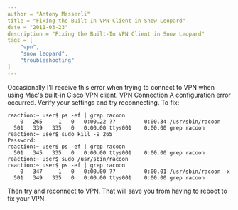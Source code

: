 ```yaml
---
author = "Antony Messerli"
title = "Fixing the Built-In VPN Client in Snow Leopard"
date = "2011-03-23"
description = "Fixing the Built-In VPN Client in Snow Leopard"
tags = [
    "vpn",
    "snow leopard",
    "troubleshooting"
]
---
```


Occasionally I'll receive this error when trying to connect to VPN when using Mac's built-in Cisco VPN client. VPN Connection A configuration error occurred. Verify your settings and try reconnecting. To fix:

```
reaction:~ user$ ps -ef | grep racoon
    0   265     1   0   0:00.22 ??         0:00.34 /usr/sbin/racoon
  501   339   335   0   0:00.00 ttys001    0:00.00 grep racoon
reaction:~ user$ sudo kill -9 265
Password:
reaction:~ user$ ps -ef | grep racoon
  501   345   335   0   0:00.00 ttys001    0:00.00 grep racoon
reaction:~ user$ sudo /usr/sbin/racoon
reaction:~ user$ ps -ef | grep racoon
    0   347     1   0   0:00.00 ??         0:00.01 /usr/sbin/racoon -x
  501   349   335   0   0:00.00 ttys001    0:00.00 grep racoon
```

Then try and reconnect to VPN. That will save you from having to reboot to fix your VPN.